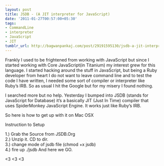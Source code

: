 ```yaml
---
layout: post
title: JSDB - (A JIT interpreter for JavaScript)
date: '2011-01-27T00:57:00+05:30'
tags:
- CommandLine
- interpreter
- JavaScript
- JIT
tumblr_url: http://bagwanpankaj.com/post/29191595130/jsdb-a-jit-interpreter-for-javascript
---
```


Frankly I used to be frightened from working with JavaScript but since I started working with Core JavaScript(in Titanium) my interest grew for this language. I started hacking around the stuff in JavaScript, but being a Ruby developer from heart I do not want to leave command line and to test the code I have written, I needed some sort of compiler or interpreter like Ruby’s IRB. So as usual I hit the Google but for my misery I found nothing.  

I searched more but no help. Yesterday I bumped into JSDB (stands for JavaScript for Database) it’s a basically JIT (Just In Time) compiler that uses SpiderMonkey JavaScript Engine. It works just like Ruby’s IRB.  

So here is how to get up with it on Mac OSX  

Instruction to Setup  

1.) Grab the Source from JSDB.Org  
2.) Unzip it. CD to dir.  
3.) change mode of jsdb file (chmod +x jsdb)  
4.) fire up ./jsdb And here we GO.  

<3 <3 <3

